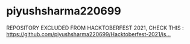 # piyushsharma220699
REPOSITORY EXCLUDED FROM HACKTOBERFEST 2021, CHECK THIS : https://github.com/piyushsharma220699/Hacktoberfest-2021/is…
